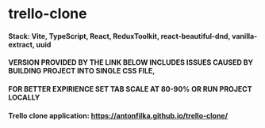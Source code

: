 # trello-clone
#### Stack: Vite, TypeScript, React, ReduxToolkit, react-beautiful-dnd, vanilla-extract, uuid

#### VERSION  PROVIDED BY THE LINK BELOW  INCLUDES  ISSUES  CAUSED  BY  BUILDING  PROJECT  INTO  SINGLE  CSS  FILE,
#### FOR  BETTER  EXPIRIENCE  SET  TAB  SCALE  AT  80-90%  OR  RUN  PROJECT  LOCALLY
#### Trello clone application: https://antonfilka.github.io/trello-clone/
